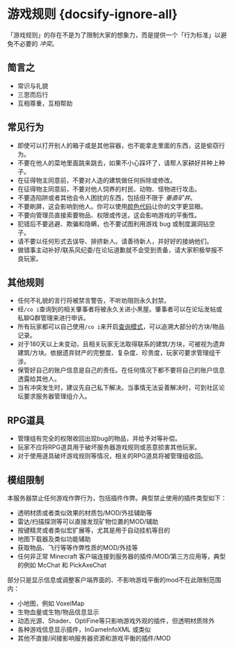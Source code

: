 # 游戏规则 {docsify-ignore-all}

「游戏规则」的存在不是为了限制大家的想象力，而是提供一个「行为标准」以避免不必要的 *冲突*。

## 简言之

* 常识与礼貌
* 三思而后行
* 互相尊重，互相帮助

## 常见行为

* 即使可以打开别人的箱子或是其他容器，也不能拿走里面的东西，这是偷窃行为。
* 不要在他人的菜地里面跳来跳去，如果不小心踩坏了，请帮人家耕好并种上种子。
* 在征得物主同意前，不要对人造的建筑做任何拆除或修改。
* 在征得物主同意前，不要对他人饲养的村民、动物、怪物进行攻击。
* 不要造陷阱或者其他会令人困扰的东西，包括但不限于 *垂直矿井*。
* 不要刷屏，这会影响到他人。你可以使用[颜色代码](plugins/chatutil.md)让你的文字更显眼。
* 不要向管理员直接索要物品、权限或传送，这会影响游戏的平衡性。
* 犯错后不要逃避、欺骗和隐瞒，也不要试图利用游戏 bug 或制度漏洞钻空子。
* 请不要以任何形式去误导、排挤新人。请善待新人，并好好的接纳他们。
* 做错事主动补好/联系风纪委/在论坛道歉就不会受到责备，请大家积极举报不良玩家。

## 其他规则

* 任何不礼貌的言行将被禁言警告，不听劝阻则永久封禁。
* 经`/co i`查询到的相关肇事者将被永久关进小黑屋。肇事者可以在论坛发帖或私聊Q群管理来进行申诉。
* 所有玩家都可以自己使用`/co i`来开启[查询模式](plugins/logblock.md)，可以追溯大部分的方块/物品记录。
* 对于180天以上未变动，且相关玩家无法取得联系的建筑/方块，可被视为遗弃建筑/方块。依据遗弃财产的完整度、复杂度、珍贵度，玩家可要求管理组干涉。
* 保管好自己的账户信息是自己的责任。在任何情况下都不要将自己的账户信息透露给其他人。
* 当有冲突发生时，建议先自己私下解决。当事情无法妥善解决时，可到社区论坛要求服务器管理组介入。

## RPG道具

* 管理组有完全的权限收回出现bug的物品，并给予对等补偿。
* 玩家不应将RPG道具用于破坏服务器游戏规则或恶意损害其他玩家。
* 对于使用道具破坏游戏规则等情况，相关的RPG道具将被管理组收回。

## 模组限制

本服务器禁止任何游戏作弊行为，包括插件作弊。典型禁止使用的插件类型如下：

* 透明材质或者类似效果的材质包/MOD/外挂辅助等
* 雷达/扫描探测等可以直接发现矿物位置的MOD/辅助
* 按键精灵或者类似宏扩展等，尤其是用于自动挂机等目的
* 地图下载器及类似功能辅助
* 获取物品、飞行等等作弊性质的MOD/外挂等
* 任何非正常 Minecraft 客户端连接到服务器的插件/MOD/第三方应用等，典型的例如 McChat 和 PickAxeChat

部分只是显示信息或调整客户端界面的、不影响游戏平衡的mod不在此限制范围内：

* 小地图，例如 VoxelMap
* 生物血量或生物/物品信息显示
* 动态光源、Shader、OptiFine等只影响游戏外观的插件，但透明材质除外
* 各种游戏信息显示插件，InGameInfoXML 或类似
* 其他不直接/间接影响服务器资源和游戏平衡的插件/MOD
